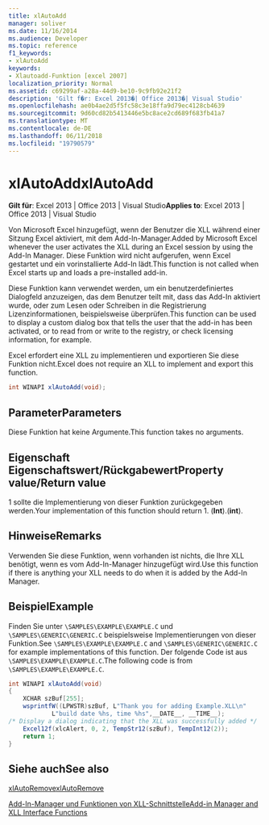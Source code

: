 ```yaml
---
title: xlAutoAdd
manager: soliver
ms.date: 11/16/2014
ms.audience: Developer
ms.topic: reference
f1_keywords:
- xlAutoAdd
keywords:
- Xlautoadd-Funktion [excel 2007]
localization_priority: Normal
ms.assetid: c69299af-a28a-44d9-be10-9c9fb92e21f2
description: 'Gilt f�r: Excel 2013�| Office 2013�| Visual Studio'
ms.openlocfilehash: ae0b4ae2d5f5fc58c3e18ffa9d79ec4128cb4639
ms.sourcegitcommit: 9d60cd82b5413446e5bc8ace2cd689f683fb41a7
ms.translationtype: MT
ms.contentlocale: de-DE
ms.lasthandoff: 06/11/2018
ms.locfileid: "19790579"
---
```

# <a name="xlautoadd"></a><span data-ttu-id="6e429-104">xlAutoAdd</span><span class="sxs-lookup"><span data-stu-id="6e429-104">xlAutoAdd</span></span>

 <span data-ttu-id="6e429-105">**Gilt für**: Excel 2013 | Office 2013 | Visual Studio</span><span class="sxs-lookup"><span data-stu-id="6e429-105">**Applies to**: Excel 2013 | Office 2013 | Visual Studio</span></span> 
  
<span data-ttu-id="6e429-106">Von Microsoft Excel hinzugefügt, wenn der Benutzer die XLL während einer Sitzung Excel aktiviert, mit dem Add-In-Manager.</span><span class="sxs-lookup"><span data-stu-id="6e429-106">Added by Microsoft Excel whenever the user activates the XLL during an Excel session by using the Add-In Manager.</span></span> <span data-ttu-id="6e429-107">Diese Funktion wird nicht aufgerufen, wenn Excel gestartet und ein vorinstallierte Add-In lädt.</span><span class="sxs-lookup"><span data-stu-id="6e429-107">This function is not called when Excel starts up and loads a pre-installed add-in.</span></span>
  
<span data-ttu-id="6e429-108">Diese Funktion kann verwendet werden, um ein benutzerdefiniertes Dialogfeld anzuzeigen, das dem Benutzer teilt mit, dass das Add-In aktiviert wurde, oder zum Lesen oder Schreiben in die Registrierung Lizenzinformationen, beispielsweise überprüfen.</span><span class="sxs-lookup"><span data-stu-id="6e429-108">This function can be used to display a custom dialog box that tells the user that the add-in has been activated, or to read from or write to the registry, or check licensing information, for example.</span></span>
  
<span data-ttu-id="6e429-109">Excel erfordert eine XLL zu implementieren und exportieren Sie diese Funktion nicht.</span><span class="sxs-lookup"><span data-stu-id="6e429-109">Excel does not require an XLL to implement and export this function.</span></span>
  
```cs
int WINAPI xlAutoAdd(void);
```

## <a name="parameters"></a><span data-ttu-id="6e429-110">Parameter</span><span class="sxs-lookup"><span data-stu-id="6e429-110">Parameters</span></span>

<span data-ttu-id="6e429-111">Diese Funktion hat keine Argumente.</span><span class="sxs-lookup"><span data-stu-id="6e429-111">This function takes no arguments.</span></span>
  
## <a name="property-valuereturn-value"></a><span data-ttu-id="6e429-112">Eigenschaft Eigenschaftswert/Rückgabewert</span><span class="sxs-lookup"><span data-stu-id="6e429-112">Property value/Return value</span></span>

<span data-ttu-id="6e429-113">1 sollte die Implementierung von dieser Funktion zurückgegeben werden.</span><span class="sxs-lookup"><span data-stu-id="6e429-113">Your implementation of this function should return 1.</span></span> <span data-ttu-id="6e429-114">(**Int**).</span><span class="sxs-lookup"><span data-stu-id="6e429-114">(**int**).</span></span>
  
## <a name="remarks"></a><span data-ttu-id="6e429-115">Hinweise</span><span class="sxs-lookup"><span data-stu-id="6e429-115">Remarks</span></span>

<span data-ttu-id="6e429-116">Verwenden Sie diese Funktion, wenn vorhanden ist nichts, die Ihre XLL benötigt, wenn es vom Add-In-Manager hinzugefügt wird.</span><span class="sxs-lookup"><span data-stu-id="6e429-116">Use this function if there is anything your XLL needs to do when it is added by the Add-In Manager.</span></span>
  
## <a name="example"></a><span data-ttu-id="6e429-117">Beispiel</span><span class="sxs-lookup"><span data-stu-id="6e429-117">Example</span></span>

<span data-ttu-id="6e429-118">Finden Sie unter `\SAMPLES\EXAMPLE\EXAMPLE.C` und `\SAMPLES\GENERIC\GENERIC.C` beispielsweise Implementierungen von dieser Funktion.</span><span class="sxs-lookup"><span data-stu-id="6e429-118">See  `\SAMPLES\EXAMPLE\EXAMPLE.C` and  `\SAMPLES\GENERIC\GENERIC.C` for example implementations of this function.</span></span> <span data-ttu-id="6e429-119">Der folgende Code ist aus `\SAMPLES\EXAMPLE\EXAMPLE.C`.</span><span class="sxs-lookup"><span data-stu-id="6e429-119">The following code is from  `\SAMPLES\EXAMPLE\EXAMPLE.C`.</span></span>
  
```cs
int WINAPI xlAutoAdd(void)
{
    XCHAR szBuf[255];
    wsprintfW((LPWSTR)szBuf, L"Thank you for adding Example.XLL\n"
            L"build date %hs, time %hs",__DATE__, __TIME__);
/* Display a dialog indicating that the XLL was successfully added */
    Excel12f(xlcAlert, 0, 2, TempStr12(szBuf), TempInt12(2));
    return 1;
}
```

## <a name="see-also"></a><span data-ttu-id="6e429-120">Siehe auch</span><span class="sxs-lookup"><span data-stu-id="6e429-120">See also</span></span>



[<span data-ttu-id="6e429-121">xlAutoRemove</span><span class="sxs-lookup"><span data-stu-id="6e429-121">xlAutoRemove</span></span>](xlautoremove.md)


[<span data-ttu-id="6e429-122">Add-In-Manager und Funktionen von XLL-Schnittstelle</span><span class="sxs-lookup"><span data-stu-id="6e429-122">Add-in Manager and XLL Interface Functions</span></span>](add-in-manager-and-xll-interface-functions.md)

